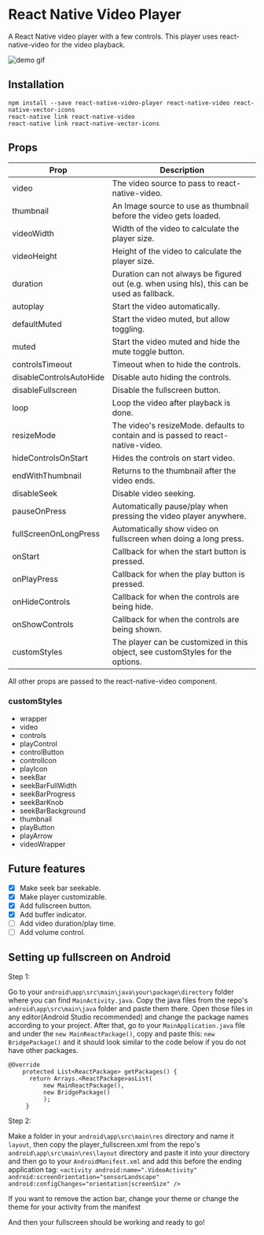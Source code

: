 # React Native Video Player

A React Native video player with a few controls. This player uses
react-native-video for the video playback.


![demo gif](https://raw.githubusercontent.com/cornedor/react-native-video-player/master/demo.gif "Demo GIF")

## Installation

```
npm install --save react-native-video-player react-native-video react-native-vector-icons
react-native link react-native-video
react-native link react-native-vector-icons
```

## Props

| Prop                    | Description                                                                                 |
|-------------------------|---------------------------------------------------------------------------------------------|
| video                   | The video source to pass to react-native-video.                                             |
| thumbnail               | An Image source to use as thumbnail before the video gets loaded.                           |
| videoWidth              | Width of the video to calculate the player size.                                            |
| videoHeight             | Height of the video to calculate the player size.                                           |
| duration                | Duration can not always be figured out (e.g. when using hls), this can be used as fallback. |
| autoplay                | Start the video automatically.                                                              |
| defaultMuted            | Start the video muted, but allow toggling.                                                  |
| muted                   | Start the video muted and hide the mute toggle button.                                      |
| controlsTimeout         | Timeout when to hide the controls.                                                          |
| disableControlsAutoHide | Disable auto hiding the controls.                                                           |
| disableFullscreen       | Disable the fullscreen button.                                                              |
| loop                    | Loop the video after playback is done.                                                      |
| resizeMode              | The video's resizeMode. defaults to contain and is passed to react-native-video.            |
| hideControlsOnStart     | Hides the controls on start video.                                                          |
| endWithThumbnail        | Returns to the thumbnail after the video ends.                                              |
| disableSeek             | Disable video seeking.                                                                      |
| pauseOnPress            | Automatically pause/play when pressing the video player anywhere.                           |
| fullScreenOnLongPress   | Automatically show video on fullscreen when doing a long press.                             |
| onStart                 | Callback for when the start button is pressed.                                              |
| onPlayPress             | Callback for when the play button is pressed.                                               |
| onHideControls          | Callback for when the controls are being hide.                                              |
| onShowControls          | Callback for when the controls are being shown.                                             |
| customStyles            | The player can be customized in this object, see customStyles for the options.              |

All other props are passed to the react-native-video component.

### customStyles

 - wrapper
 - video
 - controls
 - playControl
 - controlButton
 - controlIcon
 - playIcon
 - seekBar
 - seekBarFullWidth
 - seekBarProgress
 - seekBarKnob
 - seekBarBackground
 - thumbnail
 - playButton
 - playArrow
 - videoWrapper

## Future features

- [X] Make seek bar seekable.
- [X] Make player customizable.
- [X] Add fullscreen button.
- [X] Add buffer indicator.
- [ ] Add video duration/play time.
- [ ] Add volume control.

## Setting up fullscreen on Android

Step 1:

Go to your ```android\app\src\main\java\your\package\directory``` folder where you can find ```MainActivity.java```. Copy the java files from the repo's  ```android\app\src\main\java``` folder and paste them there. Open those files in any editor(Android Studio recommended) and change the package names according to your project. After that, go to your ```MainApplication.java``` file 
and under the ```new MainReactPackage()```, copy and paste this: ```new BridgePackage()``` and it should look similar to the code below if you do not have other packages.
```
@Override
    protected List<ReactPackage> getPackages() {
      return Arrays.<ReactPackage>asList(
          new MainReactPackage(),
          new BridgePackage()
          );
     }
```
Step 2: 

Make a folder in your ```android\app\src\main\res``` directory and name it ```layout```, then copy the player_fullscreen.xml from the repo's ```android\app\src\main\res\layout``` directory and paste it into your directory and then go to your ```AndroidManifest.xml``` and add this before the ending application tag: 
            ```
            <activity android:name=".VideoActivity"
               android:screenOrientation="sensorLandscape"
               android:configChanges="orientation|screenSize"
            />
            ```
            
           
If you want to remove the action bar, change your theme or change the theme for your activity from the manifest     

And then your fullscreen should be working and ready to go!
